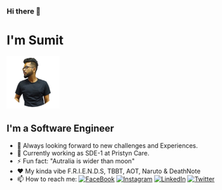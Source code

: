 ### Hi there 👋

  # I'm Sumit  #
  <img src="https://github.com/sy0837/sy0837/raw/master/img/dp.png" width="120" height="120">
  
  ## I'm a Software Engineer 
  
- 🔭 Always looking forward to new challenges and Experiences.
- 🌱 Currently working as SDE-1 at Pristyn Care.
- ⚡ Fun fact: "Autralia is wider than moon"
- ❤️ My kinda vibe F.R.I.E.N.D.S, TBBT, AOT, Naruto & DeathNote
- 📫 How to reach me: [![FaceBook](https://img.shields.io/badge/-sumit@sy0837-3b5998?style=flat-square&logo=facebook&logoColor=white)](https://www.facebook.com/sy0837/) [![Instagram](https://img.shields.io/badge/-sumit@sy0837-E1306C?style=flat-square&logo=instagram&logoColor=white)](https://www.instagram.com/sy0837/) [![LinkedIn](https://img.shields.io/badge/-sumit@sy0837-0e76a8?style=flat-square&logo=linkedin&logoColor=white)](https://www.linkedin.com/in/sumit-yadav-0837/) [![Twitter](https://img.shields.io/badge/-sumit@sy0837-00acee?style=flat-square&logo=twitter&logoColor=white)](https://twitter.com/sy08375)
